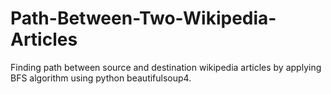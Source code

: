 # Path-Between-Two-Wikipedia-Articles
Finding path between source and destination wikipedia articles by applying BFS algorithm using python beautifulsoup4.

